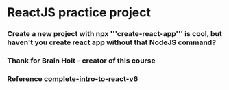 # ReactJS practice project
### Create a new project with npx '''create-react-app''' is cool, but haven't you create react app without that NodeJS command?
### Thank for Brain Holt - creator of this course
### Reference [complete-intro-to-react-v6](https://github.com/btholt/complete-intro-to-react-v6)
